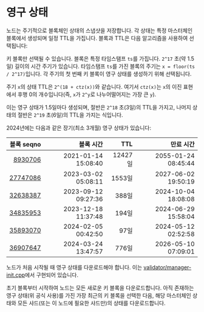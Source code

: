 # 영구 상태

노드는 주기적으로 블록체인 상태의 스냅샷을 저장합니다. 각 상태는 특정 마스터체인 블록에서 생성되며 일정 TTL을 가집니다. 블록과 TTL은 다음 알고리즘을 사용하여 선택됩니다:

키 블록만 선택될 수 있습니다. 블록은 특정 타임스탬프 `ts`를 가집니다. `2^17` 초(약 1.5일) 길이의 시간 주기가 있습니다. 타임스탬프 `ts`를 가진 블록의 주기는 `x = floor(ts / 2^17)`입니다. 각 주기의 첫 번째 키 블록이 영구 상태를 생성하기 위해 선택됩니다.

주기 `x`의 상태 TTL은 `2^(18 + ctz(x))`와 같습니다. 여기서 `ctz(x)`는 `x`의 이진 표현에서 후행 0의 개수입니다(즉, `x`가 `2^y`로 나누어떨어지는 가장 큰 `y`).

이는 영구 상태가 1.5일마다 생성되며, 절반은 `2^18` 초(3일)의 TTL을 가지고, 나머지 상태의 절반은 `2^19` 초(6일)의 TTL을 가지는 식입니다.

2024년에는 다음과 같은 장기(최소 3개월) 영구 상태가 있습니다:

|                                                                                             블록 seqno |                                               블록 시간 |    TTL |                                               만료 시간 |
| ---------------------------------------------------------------------------------------------------: | --------------------------------------------------: | -----: | --------------------------------------------------: |
|   [8930706](https://explorer.toncoin.org/search?workchain=-1\&shard=8000000000000000\&seqno=8930706) | 2021-01-14 15:08:40 | 12427일 | 2055-01-24 08:45:44 |
| [27747086](https://explorer.toncoin.org/search?workchain=-1\&shard=8000000000000000\&seqno=27747086) | 2023-03-02 05:08:11 |  1553일 | 2027-06-02 19:50:19 |
| [32638387](https://explorer.toncoin.org/search?workchain=-1\&shard=8000000000000000\&seqno=32638387) | 2023-09-12 09:27:36 |   388일 | 2024-10-04 18:08:08 |
| [34835953](https://explorer.toncoin.org/search?workchain=-1\&shard=8000000000000000\&seqno=34835953) | 2023-12-18 11:37:48 |   194일 | 2024-06-29 15:58:04 |
| [35893070](https://explorer.toncoin.org/search?workchain=-1\&shard=8000000000000000\&seqno=35893070) | 2024-02-05 00:42:50 |    97일 | 2024-05-12 02:52:58 |
| [36907647](https://explorer.toncoin.org/search?workchain=-1\&shard=8000000000000000\&seqno=36907647) | 2024-03-24 13:47:57 |   776일 | 2026-05-10 07:09:01 |

노드가 처음 시작될 때 영구 상태를 다운로드해야 합니다. 이는 [validator/manager-init.cpp](https://github.com/ton-blockchain/ton/blob/master/validator/manager-init.cpp)에서 구현되어 있습니다.

초기 블록부터 시작하여 노드는 모든 새로운 키 블록을 다운로드합니다. 아직 존재하는 영구 상태(위 공식 사용)를 가진 가장 최근의 키 블록을 선택한 다음, 해당 마스터체인 상태와 모든 샤드(또는 이 노드에 필요한 샤드만)의 상태를 다운로드합니다.
